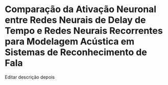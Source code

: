 # Comparação da Ativação Neuronal entre Redes Neurais de Delay de Tempo e Redes Neurais Recorrentes para Modelagem Acústica em Sistemas de Reconhecimento de Fala

Editar descrição depois